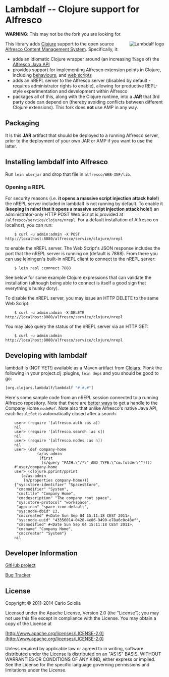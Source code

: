 # Lambdalf -- Clojure support for Alfresco

**WARNING**: This may not be the fork you are looking for.

<img src="https://raw.githubusercontent.com/lambdalf/lambdalf/gh-pages/images/logo-small.png"
 alt="Lambdalf logo" title="Two logos at the price of one!" align="right" />

This library adds [Clojure](http://www.clojure.org/) support to the open source
[Alfresco Content Management System](http://www.alfresco.com/). Specifically, it:

 * adds an idiomatic Clojure wrapper around (an increasing %age of) the [Alfresco Java API](http://wiki.alfresco.com/wiki/Java_Foundation_API)
 * provides support for implementing Alfresco extension points in Clojure, including
   [behaviours](https://github.com/pmonks/lambdalf/blob/master/src/clojure/alfresco/behave.clj), and
   [web scripts](https://github.com/lambdalf/lambdalf/blob/master/src/clojure/spring/surf/webscript.clj)
 * adds an nREPL server to the Alfresco server (disabled by default - requires administrator rights to enable),
   allowing for productive REPL-style experimentation and development within Alfresco
 * packages all of this, along with the Clojure runtime, into a **JAR** that 3rd party code can depend on (thereby avoiding
  conflicts between different Clojure extensions). This fork does **not** use AMP in any way.

## Packaging
It is this **JAR** artifact that should be deployed to a running
Alfresco server, prior to the deployment of your own JAR or AMP if you want to use the latter.

## Installing lambdalf into Alfresco
Run `lein uberjar` and drop that file in `alfresco/WEB-INF/lib`.

### Opening a REPL
For security reasons (i.e. **it opens a massive script injection attack hole!**) the nREPL server included in lambdalf is
not running by default. To enable it (**keeping in mind that it opens a massive script injection attack hole!**) an
administrator-only HTTP POST Web Script is provided at `/alfresco/service/clojure/nrepl`. For a default installation
of Alfresco on localhost, you can run:

```shell
    $ curl -u admin:admin -X POST http://localhost:8080/alfresco/service/clojure/nrepl
```

to enable the nREPL server.  The Web Script's JSON response includes the port that the nREPL server is running on
(default is 7888).  From there you can use leiningen's built-in nREPL client to connect to the nREPL server:

```shell
    $ lein repl :connect 7888
```

See below for some example Clojure expressions that can validate the installation (although being able to connect is
itself a good sign that everything's hunky dory).

To disable the nREPL server, you may issue an HTTP DELETE to the same Web Script:

```shell
    $ curl -u admin:admin -X DELETE http://localhost:8080/alfresco/service/clojure/nrepl
```

You may also query the status of the nREPL server via an HTTP GET:

```shell
    $ curl -u admin:admin http://localhost:8080/alfresco/service/clojure/nrepl
```

## Developing with lambdalf

lambdalf is (NOT YET!) available as a Maven artifact from [Clojars](https://clojars.org/org.clojars.lambdalf/lambdalf).
Plonk the following in your project.clj :plugins, `lein deps` and you should be good to go:

```clojure
[org.clojars.lambdalf/lambdalf "#.#.#"]
```

Here's some sample code from an nREPL session connected to a running Alfresco repository. Note that there are
[better ways](https://github.com/lambdalf/lambdalf/blob/master/src/clojure/alfresco/nodes.clj#L65) to get a handle to the Company
Home `nodeRef`.  Note also that unlike Alfresco's native Java API, each `ResultSet` is automatically closed after a search.

```
    user> (require '[alfresco.auth :as a])
    nil
    user> (require '[alfresco.search :as s])
    nil
    user> (require '[alfresco.nodes :as n])
    nil
    user> (def company-home
              (a/as-admin
               (first
                (s/query "PATH:\"/*\" AND TYPE:\"cm:folder\""))))
    #'user/company-home
    user> (clojure.pprint/pprint
       (a/as-admin
        (n/properties company-home)))
    {"sys:store-identifier" "SpacesStore",
     "cm:modifier" "System",
     "cm:title" "Company Home",
     "cm:description" "The company root space",
     "sys:store-protocol" "workspace",
     "app:icon" "space-icon-default",
     "sys:node-dbid" 13,
     "cm:created" #<Date Sun Sep 04 15:11:18 CEST 2011>,
     "sys:node-uuid" "43356014-0428-4e86-9490-e78a6c0c48ef",
     "cm:modified" #<Date Sun Sep 04 15:11:18 CEST 2011>,
     "cm:name" "Company Home",
     "cm:creator" "System"}
    nil
```

## Developer Information

[GitHub project](https://github.com/lambdalf/lambdalf)

[Bug Tracker](https://github.com/lambdalf/lambdalf/issues)

## License

Copyright © 2011-2014 Carlo Sciolla

Licensed under the Apache License, Version 2.0 (the "License");
you may not use this file except in compliance with the License.
You may obtain a copy of the License at

   [http://www.apache.org/licenses/LICENSE-2.0](http://www.apache.org/licenses/LICENSE-2.0)

Unless required by applicable law or agreed to in writing, software
distributed under the License is distributed on an "AS IS" BASIS,
WITHOUT WARRANTIES OR CONDITIONS OF ANY KIND, either express or implied.
See the License for the specific language governing permissions and
limitations under the License.
